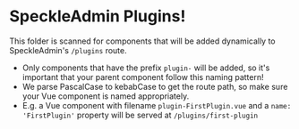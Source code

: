 # SpeckleAdmin Plugins!
This folder is scanned for components that will be added dynamically to SpeckleAdmin's `/plugins` route.
* Only components that have the prefix `plugin-` will be added, so it's important that your parent component follow this naming pattern! 
* We parse PascalCase to kebabCase to get the route path, so make sure your Vue component is named appropriately. 
* E.g. a Vue component with filename `plugin-FirstPlugin.vue` and a `name: 'FirstPlugin'` property will be served at `/plugins/first-plugin`
